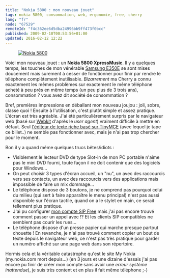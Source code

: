 ```yaml
---
title: "Nokia 5800 : mon nouveau jouet"
tags: nokia 5800, consommation, web, ergonomie, free, cherry
lang: "fr"
node: "67529"
remoteId: "f4c362ee6d5dba24996bb9ff473f0bcc"
published: 2009-02-10T00:53:56+01:00
updated: 2016-02-12 12:22
---
```

<figure class="object-center"><a href="/images/nokia-5800.png"><img loading="lazy" src="/images//nokia-5800.png" alt="Nokia 5800">
</a></figure>


Voici mon nouveau jouet&nbsp;: un **Nokia 5800 XpressMusic**. Il y a quelques temps,
les touches de mon vénérable [Samsung
E350E](http://www.lesmobiles.com/telephones/samsung-sgh-e350e.html)
se sont mises doucement mais surement à cesser de fonctionner pour finir par
rendre le téléphone complètement inutilisable. *Bizarrement* ma Cherry a connu
exactement les mêmes problèmes sur exactement le même téléphone acheté à peu
près en même temps (un peu plus de 3 trois ans), consommation&nbsp;? vous avez dit
société de consommation&nbsp;?


Bref, premières impressions en déballant mon nouveau joujou&nbsp;: joli, sobre,
classe quoi&nbsp;! Ensuite à l'utilisation, c'est plutôt simple et assez pratique.
L'écran est très agréable. J'ai été particulièrement surpris par le navigateur
web (basé sur [Webkit](http://webkit.org/) d'après le *user agent*) vraiment
difficile à mettre en défaut. Seul [l'éditeur de texte riche basé sur
TinyMCE](/post/the-new-online-editor-for-ez-publish-beta) (avec lequel je tape
ce billet..) ne semble pas fonctionner avec, mais je n'ai pas trop chercher pour
le moment.


Bon il y a quand même quelques trucs bêtes/idiots :

* Visiblement le lecteur DVD de type Slot-in de mon PC portable n'aime pas le
  mini DVD fourni, toute façon il ne doit contenir que des logiciels pour
  Windows…
* On peut choisir 3 types d'écran accueil, un &quot;nu&quot;, un avec des
  raccourcis vers ses contacts, un avec des raccourcis vers des applications
  mais impossible de faire un mix dommage…
* Le téléphone dispose de 3 boutons, je ne comprend pas pourquoi celui du milieu
  (qui sert à faire apparaître le menu principal) n'est pas aussi disponible sur
  l'écran tactile, quand on a le stylet en main, ce serait tellement plus
  pratique.
* J'ai pu configurer [mon compte SIP
  Free](http://www.free.fr/assistance/89.html#step-268)
  mais j'ai pas encore trouvé comment passer un appel avec&nbsp;!? Et les clients SIP
  compatibles ne semblent pas courir les rues…
* Le téléphone dispose d'un presse papier qui marche presque partout
  chouette&nbsp;!
  En revanche, je n'ai pas trouvé comment copier un bout de texte depuis le
  navigateur web, ce n'est pas très pratique pour garder un numéro affiché sur
  une page web dans son répertoire.

Hormis cela et la véritable catastrophe qu'est le site My
Nokia (my.nokia.com mort depuis…) (en 3 jours et une dizaine d'essais j'ai
pas encore pu finir de créer mon compte sans avoir une *erreur système
inattendue*), je suis très content et en plus il fait même téléphone ;-)
